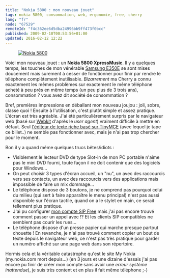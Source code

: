 ```yaml
---
title: "Nokia 5800 : mon nouveau jouet"
tags: nokia 5800, consommation, web, ergonomie, free, cherry
lang: "fr"
node: "67529"
remoteId: "f4c362ee6d5dba24996bb9ff473f0bcc"
published: 2009-02-10T00:53:56+01:00
updated: 2016-02-12 12:22
---
```

<figure class="object-center"><a href="/images/nokia-5800.png"><img loading="lazy" src="/images//nokia-5800.png" alt="Nokia 5800">
</a></figure>


Voici mon nouveau jouet&nbsp;: un **Nokia 5800 XpressMusic**. Il y a quelques temps,
les touches de mon vénérable [Samsung
E350E](http://www.lesmobiles.com/telephones/samsung-sgh-e350e.html)
se sont mises doucement mais surement à cesser de fonctionner pour finir par
rendre le téléphone complètement inutilisable. *Bizarrement* ma Cherry a connu
exactement les mêmes problèmes sur exactement le même téléphone acheté à peu
près en même temps (un peu plus de 3 trois ans), consommation&nbsp;? vous avez dit
société de consommation&nbsp;?


Bref, premières impressions en déballant mon nouveau joujou&nbsp;: joli, sobre,
classe quoi&nbsp;! Ensuite à l'utilisation, c'est plutôt simple et assez pratique.
L'écran est très agréable. J'ai été particulièrement surpris par le navigateur
web (basé sur [Webkit](http://webkit.org/) d'après le *user agent*) vraiment
difficile à mettre en défaut. Seul [l'éditeur de texte riche basé sur
TinyMCE](/post/the-new-online-editor-for-ez-publish-beta) (avec lequel je tape
ce billet..) ne semble pas fonctionner avec, mais je n'ai pas trop chercher pour
le moment.


Bon il y a quand même quelques trucs bêtes/idiots :

* Visiblement le lecteur DVD de type Slot-in de mon PC portable n'aime pas le
  mini DVD fourni, toute façon il ne doit contenir que des logiciels pour
  Windows…
* On peut choisir 3 types d'écran accueil, un &quot;nu&quot;, un avec des
  raccourcis vers ses contacts, un avec des raccourcis vers des applications
  mais impossible de faire un mix dommage…
* Le téléphone dispose de 3 boutons, je ne comprend pas pourquoi celui du milieu
  (qui sert à faire apparaître le menu principal) n'est pas aussi disponible sur
  l'écran tactile, quand on a le stylet en main, ce serait tellement plus
  pratique.
* J'ai pu configurer [mon compte SIP
  Free](http://www.free.fr/assistance/89.html#step-268)
  mais j'ai pas encore trouvé comment passer un appel avec&nbsp;!? Et les clients SIP
  compatibles ne semblent pas courir les rues…
* Le téléphone dispose d'un presse papier qui marche presque partout
  chouette&nbsp;!
  En revanche, je n'ai pas trouvé comment copier un bout de texte depuis le
  navigateur web, ce n'est pas très pratique pour garder un numéro affiché sur
  une page web dans son répertoire.

Hormis cela et la véritable catastrophe qu'est le site My
Nokia (my.nokia.com mort depuis…) (en 3 jours et une dizaine d'essais j'ai
pas encore pu finir de créer mon compte sans avoir une *erreur système
inattendue*), je suis très content et en plus il fait même téléphone ;-)
